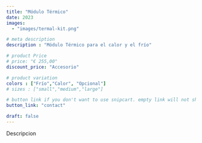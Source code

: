 ```yaml
---
title: "Módulo Térmico"
date: 2023
images: 
  - "images/termal-kit.png"

# meta description
description : "Módulo Térmico para el calor y el frío"

# product Price
# price: "€ 255,00"
discount_price: "Accesorio"

# product variation
colors : ["Frío","Calor", "Opcional"]
# sizes : ["small","medium","large"]

# button link if you don't want to use snipcart. empty link will not show button
button_link: "contact"

draft: false
---
```


Descripcion

